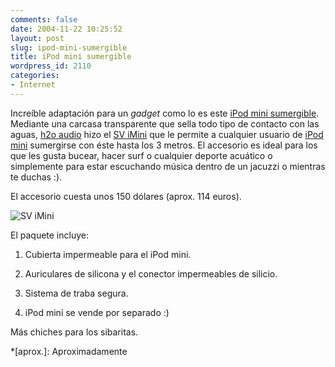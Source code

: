 ```yaml
---
comments: false
date: 2004-11-22 10:25:52
layout: post
slug: ipod-mini-sumergible
title: iPod mini sumergible
wordpress_id: 2110
categories:
- Internet
---
```


Increíble adaptación para un _gadget_ como lo es este [iPod mini sumergible](https://www.h2oaudio.com/products/iminisv.php). Mediante una carcasa transparente que sella todo tipo de contacto con las aguas, [h2o audio](http://www.h2oaudio.com) hizo el [SV iMini](https://www.h2oaudio.com/products/iminisv.php) que le permite a cualquier usuario de [iPod mini](http://www.apple.com/es/ipodmini/) sumergirse con éste hasta los 3 metros. El accesorio es ideal para los que les gusta bucear, hacer surf o cualquier deporte acuático o simplemente para estar escuchando música dentro de un jacuzzi o mientras te duchas :).





El accesorio cuesta unos 150 dólares (aprox. 114 euros).





![SV iMini](http://www.minid.net/images/ipod-h2o.png)





El paquete incluye:







  1. Cubierta impermeable para el iPod mini.


  2. Auriculares de silicona y el conector impermeables de silicio.


  3. Sistema de traba segura.


  4. iPod mini se vende por separado :)





Más chiches para los sibaritas.





 
  *[aprox.]: Aproximadamente
